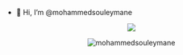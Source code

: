 - 👋 Hi, I’m @mohammedsouleymane
<!---
mohammedsouleymane/mohammedsouleymane is a ✨ special ✨ repository because its `README.md` (this file) appears on your GitHub profile.
You can click the Preview link to take a look at your changes.
--->
<p align="center">
    <p align="center"> <td align="center" style="padding=0;width=50%;">
    <img src="https://github-readme-stats.vercel.app/api?username=mohammedsouleymane&theme=dark&show_icons=true" /> </p>
    <p align="center"> <img src="https://komarev.com/ghpvc/?username=mohammedsouleymane&style=flat-square&color=grey" alt="mohammedsouleymane" /> </p>
</p>
